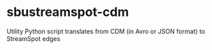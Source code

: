 # sbustreamspot-cdm
Utility Python script translates from CDM (in Avro or JSON format) to StreamSpot edges
